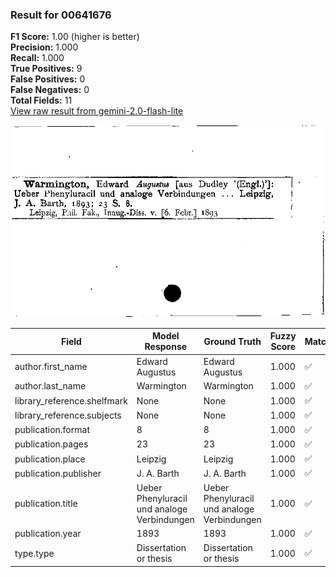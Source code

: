 ### Result for 00641676
**F1 Score:** 1.00 (higher is better)<br>**Precision:** 1.000<br>**Recall:** 1.000<br>**True Positives:** 9<br>**False Positives:** 0<br>**False Negatives:** 0<br>**Total Fields:** 11<br>[View raw result from gemini-2.0-flash-lite](https://github.com/RISE-UNIBAS/humanities_data_benchmark/blob/main/results/2025-10-01/T0152/request_T0152_00641676.json)

<img src="https://github.com/RISE-UNIBAS/humanities_data_benchmark/blob/main/benchmarks/zettelkatalog/images/00641676.jpg?raw=true" alt="00641676" width="600px">

| Field | Model Response | Ground Truth | Fuzzy Score | Match |
|-------|----------------|--------------|-------------|-------|
| author.first_name | Edward Augustus | Edward Augustus | 1.000 | ✅ |
| author.last_name | Warmington | Warmington | 1.000 | ✅ |
| library_reference.shelfmark | None | None | 1.000 | ✅ |
| library_reference.subjects | None | None | 1.000 | ✅ |
| publication.format | 8 | 8 | 1.000 | ✅ |
| publication.pages | 23 | 23 | 1.000 | ✅ |
| publication.place | Leipzig | Leipzig | 1.000 | ✅ |
| publication.publisher | J. A. Barth | J. A. Barth | 1.000 | ✅ |
| publication.title | Ueber Phenyluracil und analoge Verbindungen | Ueber Phenyluracil und analoge Verbindungen | 1.000 | ✅ |
| publication.year | 1893 | 1893 | 1.000 | ✅ |
| type.type | Dissertation or thesis | Dissertation or thesis | 1.000 | ✅ |
